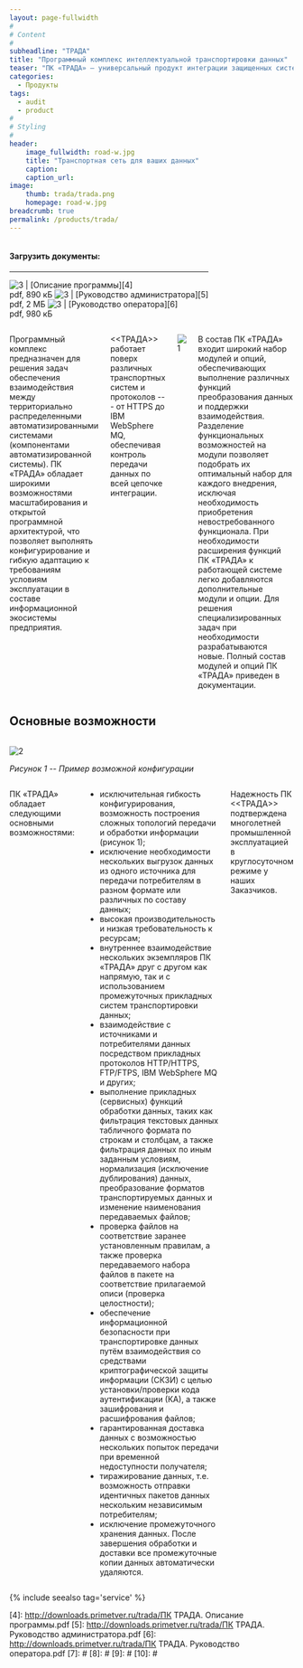 ```yaml
---
layout: page-fullwidth
#
# Content
#
subheadline: "ТРАДА"
title: "Программный комплекс интеллектуальной транспортировки данных"
teaser: "ПК «ТРАДА» – универсальный продукт интеграции защищенных систем, обеспечивающий высокопроизводительную и безопасную передачу данных между автоматизированными системами предприятия с выполнением преобразования форматов и прикладной обработки передаваемой информации."
categories: 
  - Продукты
tags:
  - audit
  - product
#
# Styling
#
header:
    image_fullwidth: road-w.jpg
    title: "Транспортная сеть для ваших данных"
    caption: 
    caption_url:
image:
    thumb: trada/trada.png
    homepage: road-w.jpg
breadcrumb: true
permalink: /products/trada/
---
```


<div class="row">
<div class="medium-4 medium-push-8 columns" markdown="1">

<div class="panel radius" markdown="1">

#### Загрузить документы:

---

![3] | [Описание программы][4]<br>pdf, 890 кБ
![3] | [Руководство администратора][5]<br>pdf, 2 МБ 
![3] | [Руководство оператора][6]<br>pdf, 980 кБ

</div>
</div><!-- /.medium-4.columns -->

<div class="medium-8 medium-pull-4 columns" markdown="1">


Программный комплекс предназначен для решения задач обеспечения взаимодействия между территориально распределенными автоматизированными системами (компонентами автоматизированной системы). ПК «ТРАДА» обладает широкими возможностями масштабирования и открытой программной архитектурой, что позволяет выполнять конфигурирование и гибкую адаптацию к требованиям условиям эксплуатации в составе информационной экосистемы предприятия.

<<ТРАДА>> работает поверх различных транспортных систем и протоколов --- от HTTPS до IBM WebSphere MQ, обеспечивая контроль передачи данных по всей цепочке интеграции.

![1]

В состав ПК «ТРАДА» входит широкий набор модулей и опций, обеспечивающих выполнение различных функций преобразования данных и поддержки взаимодействия. Разделение функциональных возможностей на модули позволяет подобрать их оптимальный набор для каждого внедрения, исключая необходимость приобретения невостребованного функционала. При необходимости расширения функций ПК «ТРАДА» к работающей системе легко добавляются дополнительные модули и опции. Для решения специализированных задач при необходимости разрабатываются новые. Полный состав модулей и опций ПК «ТРАДА» приведен в документации.

</div><!-- /.medium-8.columns -->
</div><!-- /.row -->

## Основные возможности

<div class="row">
<div class="medium-4 medium-push-8 columns" markdown="1">

<div class="panel radius" markdown="1">

![2]

*Рисунок 1 -- Пример возможной конфигурации*

</div>

</div><!-- /.medium-4.columns -->

<div class="medium-8 medium-pull-4 columns" markdown="1">


ПК «ТРАДА» обладает следующими основными возможностями:

- исключительная гибкость конфигурирования, возможность построения сложных топологий передачи и обработки информации (рисунок 1);
- исключение необходимости нескольких выгрузок данных из одного источника для передачи потребителям в разном формате или различных по составу данных;
- высокая производительность и низкая требовательность к ресурсам;
- внутреннее взаимодействие нескольких экземпляров ПК «ТРАДА» друг с другом как напрямую, так и с использованием промежуточных прикладных систем транспортировки данных;
- взаимодействие с источниками и потребителями данных посредством прикладных протоколов HTTP/HTTPS, FTP/FTPS, IBM WebSphere MQ и других;
- выполнение прикладных (сервисных) функций обработки данных, таких как фильтрация текстовых данных табличного формата по строкам и столбцам, а также фильтрация данных по иным заданным условиям, нормализация (исключение дублирования) данных, преобразование форматов транспортируемых данных и изменение наименования передаваемых файлов;
- проверка файлов на соответствие заранее установленным правилам, а также проверка передаваемого набора файлов в пакете на соответствие прилагаемой описи (проверка целостности);
- обеспечение информационной безопасности  при транспортировке данных путём взаимодействия со средствами криптографической защиты информации (СКЗИ) с целью установки/проверки кода аутентификации (КА), а также зашифрования и расшифрования файлов;
- гарантированная доставка данных с возможностью нескольких попыток передачи при временной недоступности получателя;
- тиражирование данных, т.е. возможность отправки идентичных пакетов данных нескольким независимым потребителям;
- исключение промежуточного хранения данных. После завершения обработки и
 доставки все промежуточные копии данных автоматически удаляются.
 
Надежность ПК <<ТРАДА>> подтверждена многолетней промышленной эксплуатацией в круглосуточном режиме у наших Заказчиков.

</div><!-- /.medium-8.columns -->
</div><!-- /.row -->

{% include seealso tag='service' %}
  
 [1]: /images/trada/trada.png
 [2]: /images/ias/trada.jpg
 [3]: /assets/icons/application-pdf.svg
 [4]: http://downloads.primetver.ru/trada/ПК ТРАДА. Описание программы.pdf
 [5]: http://downloads.primetver.ru/trada/ПК ТРАДА. Руководство администратора.pdf
 [6]: http://downloads.primetver.ru/trada/ПК ТРАДА. Руководство оператора.pdf
 [7]: #
 [8]: #
 [9]: #
 [10]: #
 
